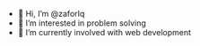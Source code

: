- 👋 Hi, I’m @zaforIq
- 👀 I’m interested in problem solving
- 🌱 I’m currently involved with web development

<!---
zaforIq/zaforIq is a ✨ special ✨ repository because its `README.md` (this file) appears on your GitHub profile.
You can click the Preview link to take a look at your changes.
--->
